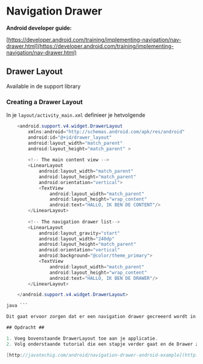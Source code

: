 # Navigation Drawer


**Android developer guide:**

[https://developer.android.com/training/implementing-navigation/nav-drawer.html](https://developer.android.com/training/implementing-navigation/nav-drawer.html)

## Drawer Layout ##

Available in de support library

### Creating a Drawer Layout ###

In je `layout/activity_main.xml` definieer je hetvolgende


```java
    <android.support.v4.widget.DrawerLayout
	    xmlns:android="http://schemas.android.com/apk/res/android"
	    android:id="@+id/drawer_layout"
	    android:layout_width="match_parent"
	    android:layout_height="match_parent" >
	
	    <!-- The main content view -->
	    <LinearLayout
	        android:layout_width="match_parent"
	        android:layout_height="match_parent"
	        android:orientation="vertical">
	        <TextView
	            android:layout_width="match_parent"
	            android:layout_height="wrap_content"
	            android:text="HALLO, IK BEN DE CONTENT"/>
	    </LinearLayout>
	
	    <!-- The navigation drawer list-->
	    <LinearLayout
	        android:layout_gravity="start"
	        android:layout_width="240dp"
	        android:layout_height="match_parent"
	        android:orientation="vertical"
	        android:background="@color/theme_primary">
	        <TextView
	            android:layout_width="match_parent"
	            android:layout_height="wrap_content"
	            android:text="HALLO, IK BEN DE DRAWER"/>
    	</LinearLayout>

	</android.support.v4.widget.DrawerLayout>

java ```

Dit gaat ervoor zorgen dat er een navigation drawer gecreeerd wordt in je layout

## Opdracht ##

1. Voeg bovenstaande DrawerLayout toe aan je applicatie.
2. Volg onderstaande tutorial die een stapje verder gaat en de Drawer zal vullen met een lijst etc.

[http://javatechig.com/android/navigation-drawer-android-example](http://javatechig.com/android/navigation-drawer-android-example)